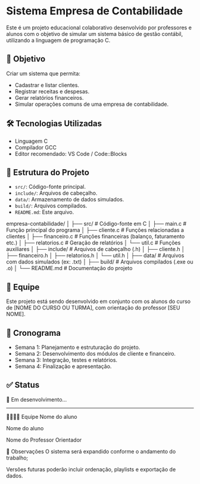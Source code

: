 # Sistema Empresa de Contabilidade

Este é um projeto educacional colaborativo desenvolvido por professores e 
alunos com o objetivo de simular um sistema básico de gestão contábil, 
utilizando a linguagem de programação C.

## 📌 Objetivo

Criar um sistema que permita:
- Cadastrar e listar clientes.
- Registrar receitas e despesas.
- Gerar relatórios financeiros.
- Simular operações comuns de uma empresa de contabilidade.

## 🛠️ Tecnologias Utilizadas

- Linguagem C
- Compilador GCC
- Editor recomendado: VS Code / Code::Blocks

## 📁 Estrutura do Projeto

- `src/`: Código-fonte principal.
- `include/`: Arquivos de cabeçalho.
- `data/`: Armazenamento de dados simulados.
- `build/`: Arquivos compilados.
- `README.md`: Este arquivo.

empresa-contabilidade/
│
├── src/                    # Código-fonte em C
│   ├── main.c              # Função principal do programa
│   ├── cliente.c           # Funções relacionadas a clientes
│   ├── financeiro.c        # Funções financeiras (balanço, faturamento etc.)
│   ├── relatorios.c        # Geração de relatórios
│   └── util.c              # Funções auxiliares
│
├── include/                # Arquivos de cabeçalho (.h)
│   ├── cliente.h
│   ├── financeiro.h
│   ├── relatorios.h
│   └── util.h
│
├── data/                   # Arquivos com dados simulados (ex: .txt)
│
├── build/                  # Arquivos compilados (.exe ou .o)
│
└── README.md               # Documentação do projeto


## 👥 Equipe

Este projeto está sendo desenvolvido em conjunto com os alunos do curso de [NOME DO CURSO OU TURMA], com orientação do professor [SEU NOME].

## 📅 Cronograma

- Semana 1: Planejamento e estruturação do projeto.
- Semana 2: Desenvolvimento dos módulos de cliente e financeiro.
- Semana 3: Integração, testes e relatórios.
- Semana 4: Finalização e apresentação.

## ✅ Status

🚧 Em desenvolvimento...

---
👨‍👩‍👧‍👦 Equipe
Nome do aluno

Nome do aluno

Nome do Professor Orientador

📌 Observações
O sistema será expandido conforme o andamento do trabalho;

Versões futuras poderão incluir ordenação, playlists e exportação de dados.

